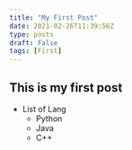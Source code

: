 ```yaml
---
title: "My First Post"
date: 2021-02-26T11:39:56Z
type: posts
draft: False 
tags: [First]
---
```

## This is my first post

 - List of Lang
   - Python
   - Java
   - C++
